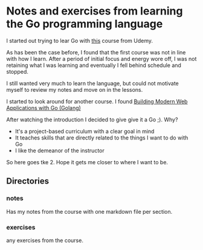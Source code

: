 # Notes and exercises from learning the Go programming language

I started out trying to lear Go with [this](https://www.udemy.com/course/learn-how-to-code/)
course from Udemy.

As has been the case before, I found that the first course was not in line with
how I learn. After a period of initial focus and energy wore off, I was not
retaining what I was learning and eventually I fell behind schedule and stopped.

I still wanted very much to learn the language, but could not motivate myself
to review my notes and move on in the lessons.

I started to look around for another course. I found
[Building Modern Web Applications with Go (Golang)](https://www.udemy.com/course/building-modern-web-applications-with-go)

After watching the introduction I decided to give give it a Go ;). Why?

- It's a project-based curriculum with a clear goal in mind
- It teaches skills that are directly related to the things I want to do with Go
- I like the demeanor of the instructor

So here goes tke 2. Hope it gets me closer to where I want to be.

## Directories

### notes

Has my notes from the course with one markdown file per section.

### exercises

any exercises from the course.
